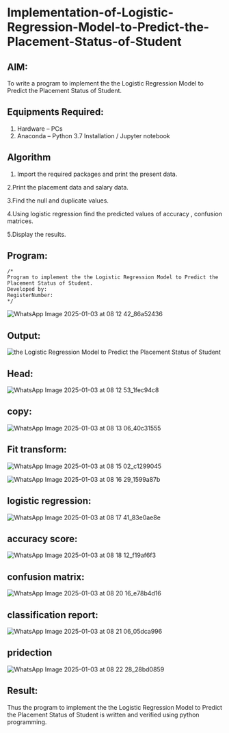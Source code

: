 # Implementation-of-Logistic-Regression-Model-to-Predict-the-Placement-Status-of-Student

## AIM:
To write a program to implement the the Logistic Regression Model to Predict the Placement Status of Student.

## Equipments Required:
1. Hardware – PCs
2. Anaconda – Python 3.7 Installation / Jupyter notebook

## Algorithm
1. Import the required packages and print the present data.
 
2.Print the placement data and salary data.

3.Find the null and duplicate values.

4.Using logistic regression find the predicted values of accuracy , confusion matrices.

5.Display the results.
  
 
 

## Program:
```
/*
Program to implement the the Logistic Regression Model to Predict the Placement Status of Student.
Developed by: 
RegisterNumber:  
*/
```

![WhatsApp Image 2025-01-03 at 08 12 42_86a52436](https://github.com/user-attachments/assets/1d7d5495-daa8-4b88-b073-1b03aab97702)

## Output:
![the Logistic Regression Model to Predict the Placement Status of Student](sam.png)

## Head:

![WhatsApp Image 2025-01-03 at 08 12 53_1fec94c8](https://github.com/user-attachments/assets/29834e3a-4d01-4da4-84bf-23858884038e)

## copy:
![WhatsApp Image 2025-01-03 at 08 13 06_40c31555](https://github.com/user-attachments/assets/6c11b01f-a1f9-4c74-8e44-235c5551e228)

## Fit transform:

![WhatsApp Image 2025-01-03 at 08 15 02_c1299045](https://github.com/user-attachments/assets/acb265ae-30ef-4471-9002-9027c5bfe8a0)


![WhatsApp Image 2025-01-03 at 08 16 29_1599a87b](https://github.com/user-attachments/assets/62ca0a22-d0d0-4ce7-bc23-301b913c096c)

## logistic regression:

![WhatsApp Image 2025-01-03 at 08 17 41_83e0ae8e](https://github.com/user-attachments/assets/cf654e14-b547-4c61-89e6-7ed49798c40b)

## accuracy score:

![WhatsApp Image 2025-01-03 at 08 18 12_f19af6f3](https://github.com/user-attachments/assets/66ed29e5-1455-4999-a339-439a9300cf48)

## confusion matrix:

![WhatsApp Image 2025-01-03 at 08 20 16_e78b4d16](https://github.com/user-attachments/assets/1c114973-5bce-4c20-9277-d71dc640b175)

## classification report:

![WhatsApp Image 2025-01-03 at 08 21 06_05dca996](https://github.com/user-attachments/assets/6cf297f6-dcac-4d91-a29f-c5038f4b7ddb)

## pridection

![WhatsApp Image 2025-01-03 at 08 22 28_28bd0859](https://github.com/user-attachments/assets/eee3ed79-da13-4ed0-bf20-119abde8b66f)


## Result:
Thus the program to implement the the Logistic Regression Model to Predict the Placement Status of Student is written and verified using python programming.
